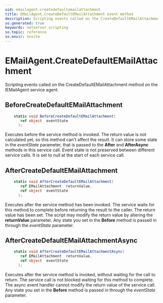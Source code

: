 ```yaml
---
uid: emailagent-createdefaultemailattachment
title: EMailAgent.CreateDefaultEMailAttachment event method
description: Scripting events called on the CreateDefaultEMailAttachment method on the EMailAgent service agent.
so.generated: true
keywords: netserver scripting
so.topic: reference
so.envir: onsite
---
```

# EMailAgent.CreateDefaultEMailAttachment

Scripting events called on the <see cref='M:IEMailAgent.CreateDefaultEMailAttachment'>CreateDefaultEMailAttachment</see> method on the <see cref='IEMailAgent'>IEMailAgent</see>  service agent.

## BeforeCreateDefaultEMailAttachment
```cs
    static void BeforeCreateDefaultEMailAttachment(
       ref object  eventState
      );
```
Executes before the service method is invoked.
The return value is not calculated yet, so this method can't affect the result.
It can store some state in the *eventState* parameter, that is passed to the **After** and **AfterAsync** methods in this service call.
Event state is not preserved between different service calls. It is set to null at the start of each service call.
## AfterCreateDefaultEMailAttachment
```cs
    static void AfterCreateDefaultEMailAttachment(
       ref EMailAttachment  returnValue,
       ref object  eventState
      );
```
Executes after the service method has been invoked. The service waits for this method to complete before returning the result to the caller.
The return value has been set. The script may modify the return value by altering the **returnValue** parameter.
Any state you set in the **Before** method is passed in through the *eventState* parameter.
## AfterCreateDefaultEMailAttachmentAsync
```cs
    static void AfterCreateDefaultEMailAttachmentAsync(
       ref EMailAttachment  returnValue,
       ref object  eventState
      );
```
Executes after the service method is invoked, without waiting for the call to return.
The service call is not blocked waiting for this method to complete.
The async event handler cannot modify the return value of the service call.
Any state you set in the **Before** method is passed in through the *eventState* parameter.

